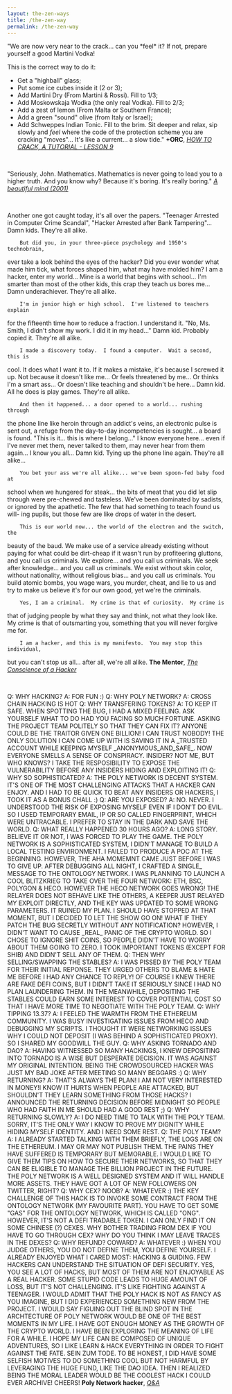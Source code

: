 ```yaml
---
layout: the-zen-ways
title: /the-zen-way
permalink: /the-zen-way
---
```


<!--<p>"now comes the graceful "zen-cracking" moment: Sit down with a dry Martini and Wodka (obviously only russian Wodka will do) and contemplate the printing of the various mutant locations. Feel, perceive, empathize! Look closely at the locations that have changed in the snap compares. Analyse, interpretate, evaluate."
<i><a href="http://www.textfiles.com/piracy/CRACKING/howto1.txt" target="_blank" rel="noopener noreferrer">+ORC, HOW TO CRACK, A TUTORIAL - LESSON 1</a></i></p>

<br>

--><p>"We are now very near to the crack... can you *feel* it? If not, prepare yourself a good Martini Vodka!
This is the correct way to do it:
 * Get a "highball" glass;
 * Put some ice cubes inside it (2 or 3);
 * Add Martini Dry (From Martini & Rossi). Fill to 1/3;
 * Add Moskowskaja Wodka (the only real Vodka). Fill to 2/3;
 * Add a zest of lemon (From Malta or Southern France);
 * Add a green "sound" olive (from Italy or Israel);
 * Add Schweppes Indian Tonic. Fill to the brim.
Sit deeper and relax, sip slowly and *feel* where the code of the protection scheme you are cracking "moves"... It's like a current... a slow tide."
<b>+ORC</b>, <i><a href="http://www.textfiles.com/piracy/CRACKING/howto1.txt" target="_blank" rel="noopener noreferrer">HOW TO CRACK, A TUTORIAL - LESSON 9</a></i></p>

<br>

<p>"Seriously, John.
Mathematics.
Mathematics is never going to lead you to a higher truth.
And you know why?
Because it's boring. It's really boring."
<i><a href="https://subslikescript.com/movie/A_Beautiful_Mind-268978#:~:text=Seriously,%20John." target="_blank" rel="noopener noreferrer">A beautiful mind (2001)</a></i></p>

<br>

<p>Another one got caught today, it's all over the papers.  "Teenager
Arrested in Computer Crime Scandal", "Hacker Arrested after Bank Tampering"...
        Damn kids.  They're all alike.

        But did you, in your three-piece psychology and 1950's technobrain,
ever take a look behind the eyes of the hacker?  Did you ever wonder what
made him tick, what forces shaped him, what may have molded him?
        I am a hacker, enter my world...
        Mine is a world that begins with school... I'm smarter than most of
the other kids, this crap they teach us bores me...
        Damn underachiever.  They're all alike.

        I'm in junior high or high school.  I've listened to teachers explain
for the fifteenth time how to reduce a fraction.  I understand it.  "No, Ms.
Smith, I didn't show my work.  I did it in my head..."
        Damn kid.  Probably copied it.  They're all alike.

        I made a discovery today.  I found a computer.  Wait a second, this is
cool.  It does what I want it to.  If it makes a mistake, it's because I
screwed it up.  Not because it doesn't like me...
                Or feels threatened by me...
                Or thinks I'm a smart ass...
                Or doesn't like teaching and shouldn't be here...
        Damn kid.  All he does is play games.  They're all alike.

        And then it happened... a door opened to a world... rushing through
the phone line like heroin through an addict's veins, an electronic pulse is
sent out, a refuge from the day-to-day incompetencies is sought... a board is
found.
        "This is it... this is where I belong..."
        I know everyone here... even if I've never met them, never talked to
them, may never hear from them again... I know you all...
        Damn kid.  Tying up the phone line again.  They're all alike...

        You bet your ass we're all alike... we've been spoon-fed baby food at
school when we hungered for steak... the bits of meat that you did let slip
through were pre-chewed and tasteless.  We've been dominated by sadists, or
ignored by the apathetic.  The few that had something to teach found us will-
ing pupils, but those few are like drops of water in the desert.

        This is our world now... the world of the electron and the switch, the
beauty of the baud.  We make use of a service already existing without paying
for what could be dirt-cheap if it wasn't run by profiteering gluttons, and
you call us criminals.  We explore... and you call us criminals.  We seek
after knowledge... and you call us criminals.  We exist without skin color,
without nationality, without religious bias... and you call us criminals.
You build atomic bombs, you wage wars, you murder, cheat, and lie to us
and try to make us believe it's for our own good, yet we're the criminals.

        Yes, I am a criminal.  My crime is that of curiosity.  My crime is
that of judging people by what they say and think, not what they look like.
My crime is that of outsmarting you, something that you will never forgive me
for.

        I am a hacker, and this is my manifesto.  You may stop this individual,
but you can't stop us all... after all, we're all alike.
<b>The Mentor</b>, <i><a href="http://phrack.org/issues/7/3.html" target="_blank" rel="noopener noreferrer">The Conscience of a Hacker</i></a></p>

</br>

<p>Q: WHY HACKING?
A: FOR FUN :)
Q: WHY POLY NETWORK?
A: CROSS CHAIN HACKING IS HOT
Q: WHY TRANSFERING TOKENS?
A: TO KEEP IT SAFE. WHEN SPOTTING THE BUG, I HAD A MIXED FEELING. ASK YOURSELF WHAT TO DO HAD YOU FACING SO MUCH FORTUNE. ASKING THE PROJECT TEAM POLITELY SO THAT THEY CAN FIX IT? ANYONE COULD BE THE TRAITOR GIVEN ONE BILLION! I CAN TRUST NOBODY! THE ONLY SOLUTION I CAN COME UP WITH IS SAVING IT IN A _TRUSTED ACCOUNT WHILE KEEPING MYSELF _ANONYMOUS_AND_SAFE_. NOW EVERYONE SMELLS A SENSE OF CONSPIRACY. INSIDER? NOT ME, BUT WHO KNOWS? I TAKE THE RESPOSIBILITY TO EXPOSE THE VULNERABILITY BEFORE ANY INSIDERS HIDING AND EXPLOITING IT!
Q: WHY SO SOPHISTICATED?
A: THE POLY NETWORK IS DECENT SYSTEM. IT'S ONE OF THE MOST CHALLENGING ATTACKS THAT A HACKER CAN ENJOY. AND I HAD TO BE QUICK TO BEAT ANY INSIDERS OR HACKERS, I TOOK IT AS A BONUS CHALL :)
Q: ARE YOU EXPOSED?
A: NO. NEVER. I UNDERSTOOD THE RISK OF EXPOSING MYSELF EVEN IF I DON'T DO EVIL. SO I USED TEMPORARY EMAIL, IP OR SO CALLED FINGERPRINT, WHICH WERE UNTRACABLE. I PREFER TO STAY IN THE DARK AND SAVE THE WORLD.
Q: WHAT REALLY HAPPENED 30 HOURS AGO?
A: LONG STORY. BELIEVE IT OR NOT, I WAS FORCED TO PLAY THE GAME. THE POLY NETWORK IS A SOPHISTICATED SYSTEM, I DIDN'T MANAGE TO BUILD A LOCAL TESTING ENVIRONMENT. I FAILED TO PRODUCE A POC AT THE BEGINNING. HOWEVER, THE AHA MOMEMNT CAME JUST BEFORE I WAS TO GIVE UP. AFTER DEBUGGING ALL NIGHT, I CRAFTED A SINGLE_ MESSAGE TO THE ONTOLOGY NETWORK. I WAS PLANNING TO LAUNCH A COOL BLITZKRIEG TO TAKE OVER THE FOUR NETWORK: ETH, BSC, POLYGON & HECO. HOWEVER THE HECO NETWORK GOES WRONG! THE RELAYER DOES NOT BEHAVE LIKE THE OTHERS, A KEEPER JUST RELAYED MY EXPLOIT DIRECTLY, AND THE KEY WAS UPDATED TO SOME WRONG PARAMETERS. IT RUINED MY PLAN. I SHOULD HAVE STOPPED AT THAT MOMENT, BUT I DECIDED TO LET THE SHOW GO ON! WHAT IF THEY PATCH THE BUG SECRETLY WITHOUT ANY NOTIFICATION? HOWEVER, I DIDN'T WANT TO CAUSE _REAL_ PANIC OF THE CRYPTO WORLD. SO I CHOSE TO IGNORE SHIT COINS, SO PEOPLE DIDN'T HAVE TO WORRY ABOUT THEM GOING TO ZERO. I TOOK IMPORTANT TOKENS (EXCEPT FOR SHIB) AND DIDN'T SELL ANY OF THEM.
Q: THEN WHY SELLING/SWAPPING THE STABLES?
A: I WAS PISSED BY THE POLY TEAM FOR THEIR INITIAL REPONSE. THEY URGED OTHERS TO BLAME & HATE ME BEFORE I HAD ANY CHANCE TO REPLY! OF COURSE I KNEW THERE ARE FAKE DEFI COINS, BUT I DIDN'T TAKE IT SERIOUSLY SINCE I HAD NO PLAN LAUNDERING THEM. IN THE MEANWHILE, DEPOSITING THE STABLES COULD EARN SOME INTEREST TO COVER POTENTIAL COST SO THAT I HAVE MORE TIME TO NEGOTIATE WITH THE POLY TEAM.
Q: WHY TIPPING 13.37?
A: I FEELED THE WARMTH FROM THE ETHEREUM COMMUNITY. I WAS BUSY INVESTIGATING ISSUES FROM HECO AND DEBUGGING MY SCRIPTS. I THOUGHT IT WERE NETWORKING ISSUES WHY I COULD NOT DEPOSIT (I WAS BEHIND A SOPHISTICATED PROXY). SO I SHARED MY GOODWILL THE GUY.
Q: WHY ASKING TORNADO AND DAO?
A: HAVING WITNESSED SO MANY HACKINGS, I KNEW DEPOSITING INTO TORNADO IS A WISE BUT DESPERATE DECISION. IT WAS AGAINST MY ORIGINAL INTENTION. BEING THE CROWDSOURCED HACKER WAS JUST MY BAD JOKE AFTER MEETING SO MANY BEGGARS :)
Q: WHY RETURNING?
A: THAT'S ALWAYS THE PLAN! I AM NOT VERY INTERESTED IN MONEY!I KNOW IT HURTS WHEN PEOPLE ARE ATTACKED, BUT SHOULDN'T THEY LEARN SOMETHING FROM THOSE HACKS? I ANNOUNCED THE RETURNING DECISION BEFORE MIDNIGHT SO PEOPLE WHO HAD FAITH IN ME SHOULD HAD A GOOD REST ;)
Q: WHY RETURNING SLOWLY?
A: I DO NEED TIME TO TALK WITH THE POLY TEAM. SORRY, IT'S THE ONLY WAY I KNOW TO PROVE MY DIGNITY WHILE HIDING MYSELF IDENTITY. AND I NEED SOME REST.
Q: THE POLY TEAM?
A: I ALREADY STARTED TALKING WITH THEM BRIEFLY, THE LOGS ARE ON THE ETHEREUM. I MAY OR MAY NOT PUBLISH THEM. THE PAINS THEY HAVE SUFFERED IS TEMPORARY BUT MEMORABLE. I WOULD LIKE TO GIVE THEM TIPS ON HOW TO SECURE THEIR NETWORKS, SO THAT THEY CAN BE ELIGIBLE TO MANAGE THE BILLION PROJECT IN THE FUTURE. THE POLY NETWORK IS A WELL DESIGNED SYSTEM AND IT WILL HANDLE MORE ASSETS. THEY HAVE GOT A LOT OF NEW FOLLOWERS ON TWITTER, RIGHT?
Q: WHY CEX? NOOB?
A: WHATEVER :) THE KEY CHALLENGE OF THIS HACK IS TO INVOKE SOME CONTRACT FROM THE ONTOLOGY NETWORK (MY FAVOURITE PART). YOU HAVE TO GET SOME "GAS" FOR THE ONTOLOGY NETWORK, WHICH IS CALLED "ONG". HOWEVER, IT'S NOT A DEFI TRADABLE TOKEN. I CAN ONLY FIND IT ON SOME CHINESE (?) CEXES. WHY BOTHER TRADING FROM DEX IF YOU HAVE TO GO THROUGH CEX? WHY DO YOU THINK I MAY LEAVE TRACES IN THE DEXES?
Q: WHY REFUND? COWARD?
A: WHATEVER :) WHEN YOU JUDGE OTHERS, YOU DO NOT DEFINE THEM, YOU DEFINE YOURSELF. I ALREADY ENJOYED WHAT I CARED MOST: HACKING & GUIDING. FEW HACKERS CAN UNDERSTAND THE SITUATION OF DEFI SECURITY. YES, YOU SEE A LOT OF HACKS, BUT MOST OF THEM ARE NOT ENJOYABLE AS A REAL HACKER. SOME STUPID CODE LEADS TO HUGE AMOUNT OF LOSS, BUT IT'S NOT CHALLENGING. IT'S LIKE FIGHTING AGAINST A TEENAGER. I WOULD ADMIT THAT THE POLY HACK IS NOT AS FANCY AS YOU IMAGINE, BUT I DID EXPERIENCED SOMETHING NEW FROM THE PROJECT. I WOULD SAY FIGUING OUT THE BLIND SPOT IN THE ARCHTECTURE OF POLY NETWORK WOULD BE ONE OF THE BEST MOMENTS IN MY LIFE.
I HAVE GOT ENOUGH MONEY AS THE GROWTH OF THE CRYPTO WORLD. I HAVE BEEN EXPLORING THE MEANING OF LIFE FOR A WHILE. I HOPE MY LIFE CAN BE COMPOSED OF UNIQUE ADVENTURES, SO I LIKE LEARN & HACK EVERYTHING IN ORDER TO FIGHT AGAINST THE FATE. SEIN ZUM TODE. TO BE HONEST, I DID HAVE SOME SELFISH MOTIVES TO DO SOMETHING COOL BUT NOT HARMFUL BY LEVERAGING THE HUGE FUND, LIKE THE DAO IDEA. THEN I REALIZED BEING THE MORAL LEADER WOULD BE THE COOLEST HACK I COULD EVER ARCHIVE! CHEERS!
<b>Poly Network hacker</b>, <i><a href="https://twitter.com/tomrobin/status/1425487745166753794" target="_blank" rel="noopener noreferrer">Q&A</a></i></p>
